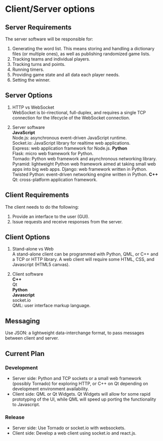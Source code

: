 # Client/Server options

## Server Requirements

The server software will be responsible for:
1. Generating the word list. This means storing and handling a dictionary files (or multiple ones), as well as publishing randomized game lists.
2. Tracking teams and individual players.
3. Tracking turns and points.
4. Running timers.
5. Providing game state and all data each player needs.
6. Setting the winner.

## Server Options

1. HTTP vs WebSocket  
WebSocket is bi-rirectional, full-duplex, and requires a single TCP connection for the lifecycle of the WebSocket connection. 

2. Server software  
**JavaScript**  
Node.js: asynchronous event-driven JavaScript runtime.  
Socket.io: JavaScript library for realtime web applications.  
Express: web application framework for Node.js.
**Python**  
Flask: micro web framework for Python.  
Tornado: Python web framework and asynchronous networking library. 
Pyramid: lightweight Python web framework aimed at taking small web apps into big web apps. 
Django: web framework written in Python.  
Twisted Python: event-driven networking engine written in Python.
**C++**  
Qt: cross-platform application framework.

## Client Requirements

The client needs to do the following:
1. Provide an interface to the user (GUI).
2. Issue requests and receive responses from the server.

## Client Options

1. Stand-alone vs Web  
A stand-alone client can be programmed with Python, QML, or C++ and a TCP or HTTP library.
A web client will require some HTML, CSS, and Javascript (HTML5 canvas).

2. Client software  
**C++**    
Qt  
**Python**  
**Javascript**  
socket.io  
QML: user interface markup language.

## Messaging
Use JSON: a lightweight data-interchange format, to pass messages between client and server.

## Current Plan 

### Development

- Server side: Python and TCP sockets or a small web framework (possibly Tornado) for exploring HTTP, or C++ on Qt depending on development environment availability.
- Client side: QML or Qt Widgets. Qt Widgets will allow for some rapid prototyping of the UI, while QML will speed up porting the functionality to Javascript.

### Release
- Server side: Use Tornado or socket.io with websockets.
- Client side: Develop a web client using socket.io and react.js.
